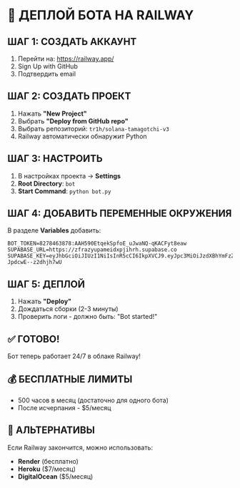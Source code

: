 # 🚀 ДЕПЛОЙ БОТА НА RAILWAY

## ШАГ 1: СОЗДАТЬ АККАУНТ

1. Перейти на: https://railway.app/
2. Sign Up with GitHub
3. Подтвердить email

## ШАГ 2: СОЗДАТЬ ПРОЕКТ

1. Нажать **"New Project"**
2. Выбрать **"Deploy from GitHub repo"**
3. Выбрать репозиторий: `tr1h/solana-tamagotchi-v3`
4. Railway автоматически обнаружит Python

## ШАГ 3: НАСТРОИТЬ

1. В настройках проекта → **Settings**
2. **Root Directory**: `bot`
3. **Start Command**: `python bot.py`

## ШАГ 4: ДОБАВИТЬ ПЕРЕМЕННЫЕ ОКРУЖЕНИЯ

В разделе **Variables** добавить:

```
BOT_TOKEN=8278463878:AAH590EtqekSpfoE_uJwaNQ-qKACFyt8eaw
SUPABASE_URL=https://zfrazyupameidxpjihrh.supabase.co
SUPABASE_KEY=eyJhbGciOiJIUzI1NiIsInR5cCI6IkpXVCJ9.eyJpc3MiOiJzdXBhYmFzZSIsInJlZiI6InpmcmF6eXVwYW1laWR4cGppaHJoIiwicm9sZSI6ImFub24iLCJpYXQiOjE3NTk5Mzc1NTAsImV4cCI6MjA3NTUxMzU1MH0.1EkMDqCNJoAjcJDh3Dd3yPfus-JpdcwE--z2dhjh7wU
```

## ШАГ 5: ДЕПЛОЙ

1. Нажать **"Deploy"**
2. Дождаться сборки (2-3 минуты)
3. Проверить логи - должно быть: "Bot started!"

## ✅ ГОТОВО!

Бот теперь работает 24/7 в облаке Railway!

## 💰 БЕСПЛАТНЫЕ ЛИМИТЫ

- 500 часов в месяц (достаточно для одного бота)
- После исчерпания - $5/месяц

## 🔧 АЛЬТЕРНАТИВЫ

Если Railway закончится, можно использовать:
- **Render** (бесплатно)
- **Heroku** ($7/месяц)
- **DigitalOcean** ($5/месяц)

